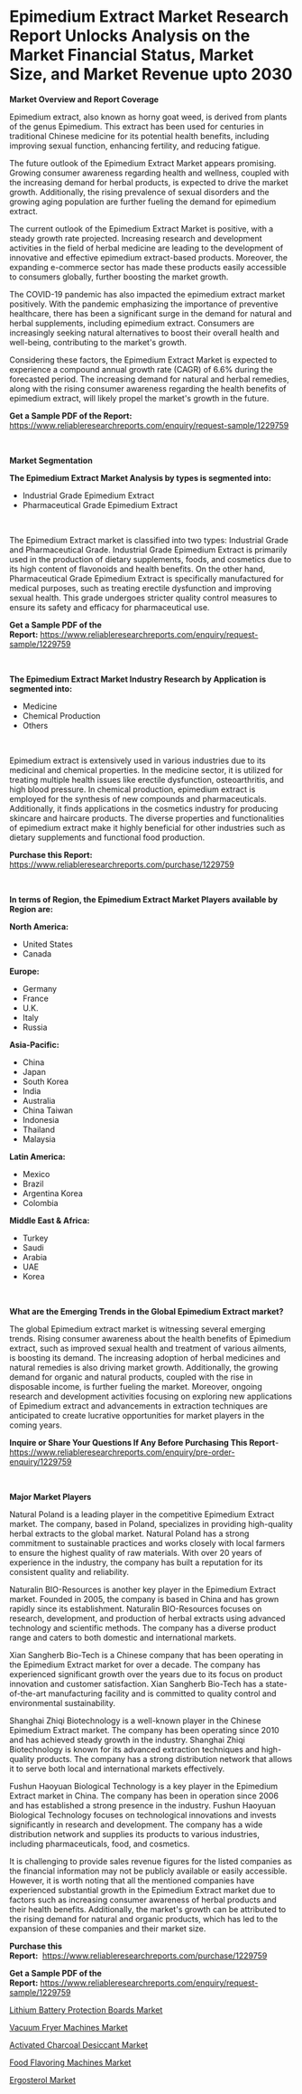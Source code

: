 <p><h1>Epimedium Extract Market Research Report Unlocks Analysis on the Market Financial Status, Market Size, and Market Revenue upto 2030</h1></p><p><strong>Market Overview and Report Coverage</strong></p>
<p><p>Epimedium extract, also known as horny goat weed, is derived from plants of the genus Epimedium. This extract has been used for centuries in traditional Chinese medicine for its potential health benefits, including improving sexual function, enhancing fertility, and reducing fatigue.</p><p>The future outlook of the Epimedium Extract Market appears promising. Growing consumer awareness regarding health and wellness, coupled with the increasing demand for herbal products, is expected to drive the market growth. Additionally, the rising prevalence of sexual disorders and the growing aging population are further fueling the demand for epimedium extract.</p><p>The current outlook of the Epimedium Extract Market is positive, with a steady growth rate projected. Increasing research and development activities in the field of herbal medicine are leading to the development of innovative and effective epimedium extract-based products. Moreover, the expanding e-commerce sector has made these products easily accessible to consumers globally, further boosting the market growth.</p><p>The COVID-19 pandemic has also impacted the epimedium extract market positively. With the pandemic emphasizing the importance of preventive healthcare, there has been a significant surge in the demand for natural and herbal supplements, including epimedium extract. Consumers are increasingly seeking natural alternatives to boost their overall health and well-being, contributing to the market's growth.</p><p>Considering these factors, the Epimedium Extract Market is expected to experience a compound annual growth rate (CAGR) of 6.6% during the forecasted period. The increasing demand for natural and herbal remedies, along with the rising consumer awareness regarding the health benefits of epimedium extract, will likely propel the market's growth in the future.</p></p>
<p><strong>Get a Sample PDF of the Report:</strong> <a href="https://www.reliableresearchreports.com/enquiry/request-sample/1229759">https://www.reliableresearchreports.com/enquiry/request-sample/1229759</a></p>
<p>&nbsp;</p>
<p><strong>Market Segmentation</strong></p>
<p><strong>The Epimedium Extract Market Analysis by types is segmented into:</strong></p>
<p><ul><li>Industrial Grade Epimedium Extract</li><li>Pharmaceutical Grade Epimedium Extract</li></ul></p>
<p>&nbsp;</p>
<p><p>The Epimedium Extract market is classified into two types: Industrial Grade and Pharmaceutical Grade. Industrial Grade Epimedium Extract is primarily used in the production of dietary supplements, foods, and cosmetics due to its high content of flavonoids and health benefits. On the other hand, Pharmaceutical Grade Epimedium Extract is specifically manufactured for medical purposes, such as treating erectile dysfunction and improving sexual health. This grade undergoes stricter quality control measures to ensure its safety and efficacy for pharmaceutical use.</p></p>
<p><strong>Get a Sample PDF of the Report:</strong>&nbsp;<a href="https://www.reliableresearchreports.com/enquiry/request-sample/1229759">https://www.reliableresearchreports.com/enquiry/request-sample/1229759</a></p>
<p>&nbsp;</p>
<p><strong>The Epimedium Extract Market Industry Research by Application is segmented into:</strong></p>
<p><ul><li>Medicine</li><li>Chemical Production</li><li>Others</li></ul></p>
<p>&nbsp;</p>
<p><p>Epimedium extract is extensively used in various industries due to its medicinal and chemical properties. In the medicine sector, it is utilized for treating multiple health issues like erectile dysfunction, osteoarthritis, and high blood pressure. In chemical production, epimedium extract is employed for the synthesis of new compounds and pharmaceuticals. Additionally, it finds applications in the cosmetics industry for producing skincare and haircare products. The diverse properties and functionalities of epimedium extract make it highly beneficial for other industries such as dietary supplements and functional food production.</p></p>
<p><strong>Purchase this Report:</strong>&nbsp; <a href="https://www.reliableresearchreports.com/purchase/1229759">https://www.reliableresearchreports.com/purchase/1229759</a></p>
<p>&nbsp;</p>
<p><strong>In terms of Region, the Epimedium Extract Market Players available by Region are:</strong></p>
<p>
    <p> <strong> North America: </strong>
        <ul>
            <li>United States</li>
            <li>Canada</li>
        </ul>
        </p> 
    <p> <strong> Europe: </strong>
        <ul>
            <li>Germany</li>
            <li>France</li>
            <li>U.K.</li>
            <li>Italy</li>
            <li>Russia</li>
        </ul>
        </p> 
    <p> <strong> Asia-Pacific: </strong>
        <ul>
            <li>China</li>
            <li>Japan</li>
            <li>South Korea</li>
            <li>India</li>
            <li>Australia</li>
            <li>China Taiwan</li>
            <li>Indonesia</li>
            <li>Thailand</li>
            <li>Malaysia</li>
        </ul>
        </p> 
    <p> <strong> Latin America: </strong>
        <ul>
            <li>Mexico</li>
            <li>Brazil</li>
            <li>Argentina Korea</li>
            <li>Colombia</li>
        </ul>
        </p> 
    <p> <strong> Middle East & Africa: </strong>
        <ul>
            <li>Turkey</li>
            <li>Saudi</li>
            <li>Arabia</li>
            <li>UAE</li>
            <li>Korea</li>
        </ul>
    </p>
    </p>
<p>&nbsp;</p>
<p><strong>What are the Emerging Trends in the Global Epimedium Extract market?</strong></p>
<p><p>The global Epimedium extract market is witnessing several emerging trends. Rising consumer awareness about the health benefits of Epimedium extract, such as improved sexual health and treatment of various ailments, is boosting its demand. The increasing adoption of herbal medicines and natural remedies is also driving market growth. Additionally, the growing demand for organic and natural products, coupled with the rise in disposable income, is further fueling the market. Moreover, ongoing research and development activities focusing on exploring new applications of Epimedium extract and advancements in extraction techniques are anticipated to create lucrative opportunities for market players in the coming years.</p></p>
<p><strong>Inquire or Share Your Questions If Any Before Purchasing This Report</strong>- <a href="https://www.reliableresearchreports.com/enquiry/pre-order-enquiry/1229759">https://www.reliableresearchreports.com/enquiry/pre-order-enquiry/1229759</a></p>
<p>&nbsp;</p>
<p><strong>Major Market Players</strong></p>
<p><p>Natural Poland is a leading player in the competitive Epimedium Extract market. The company, based in Poland, specializes in providing high-quality herbal extracts to the global market. Natural Poland has a strong commitment to sustainable practices and works closely with local farmers to ensure the highest quality of raw materials. With over 20 years of experience in the industry, the company has built a reputation for its consistent quality and reliability.</p><p>Naturalin BIO-Resources is another key player in the Epimedium Extract market. Founded in 2005, the company is based in China and has grown rapidly since its establishment. Naturalin BIO-Resources focuses on research, development, and production of herbal extracts using advanced technology and scientific methods. The company has a diverse product range and caters to both domestic and international markets.</p><p>Xian Sangherb Bio-Tech is a Chinese company that has been operating in the Epimedium Extract market for over a decade. The company has experienced significant growth over the years due to its focus on product innovation and customer satisfaction. Xian Sangherb Bio-Tech has a state-of-the-art manufacturing facility and is committed to quality control and environmental sustainability.</p><p>Shanghai Zhiqi Biotechnology is a well-known player in the Chinese Epimedium Extract market. The company has been operating since 2010 and has achieved steady growth in the industry. Shanghai Zhiqi Biotechnology is known for its advanced extraction techniques and high-quality products. The company has a strong distribution network that allows it to serve both local and international markets effectively.</p><p>Fushun Haoyuan Biological Technology is a key player in the Epimedium Extract market in China. The company has been in operation since 2006 and has established a strong presence in the industry. Fushun Haoyuan Biological Technology focuses on technological innovations and invests significantly in research and development. The company has a wide distribution network and supplies its products to various industries, including pharmaceuticals, food, and cosmetics.</p><p>It is challenging to provide sales revenue figures for the listed companies as the financial information may not be publicly available or easily accessible. However, it is worth noting that all the mentioned companies have experienced substantial growth in the Epimedium Extract market due to factors such as increasing consumer awareness of herbal products and their health benefits. Additionally, the market's growth can be attributed to the rising demand for natural and organic products, which has led to the expansion of these companies and their market size.</p></p>
<p><strong>Purchase this Report:</strong>&nbsp;&nbsp;<a href="https://www.reliableresearchreports.com/purchase/1229759">https://www.reliableresearchreports.com/purchase/1229759</a></p>
<p></p>
<p><strong>Get a Sample PDF of the Report:</strong>&nbsp;<a href="https://www.reliableresearchreports.com/enquiry/request-sample/1229759">https://www.reliableresearchreports.com/enquiry/request-sample/1229759</a></p>
<p><p><a href="https://medium.com/@orlohagenes/lithium-battery-protection-boards-market-comprehensive-assessment-by-type-application-and-86ee04e875a7">Lithium Battery Protection Boards Market</a></p><p><a href="https://medium.com/@sigridrobel/vacuum-fryer-machines-market-report-reveals-the-latest-trends-and-growth-opportunities-of-this-f22898cbbbb3">Vacuum Fryer Machines Market</a></p><p><a href="https://github.com/rahu1502/Market-Research-Report-List-1/blob/main/activated-charcoal-desiccant-market.md">Activated Charcoal Desiccant Market</a></p><p><a href="https://medium.com/@taniawisozk2023/food-flavoring-machines-market-insights-into-market-cagr-market-trends-and-growth-strategies-ff170b2cb174">Food Flavoring Machines Market</a></p><p><a href="https://github.com/rahu1505/Market-Research-Report-List-1/blob/main/ergosterol-market.md">Ergosterol Market</a></p></p>